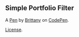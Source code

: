 Simple Portfolio Filter
-----------------------


A [Pen](https://codepen.io/bcastillo1/pen/YapYQW) by [Brittany](https://codepen.io/bcastillo1) on [CodePen](https://codepen.io).

[License](https://codepen.io/bcastillo1/pen/YapYQW/license).